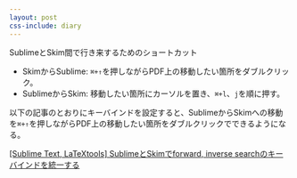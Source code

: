 ```yaml
---
layout: post
css-include: diary
---
```


SublimeとSkim間で行き来するためのショートカット

+ SkimからSublime: `⌘+⇑`を押しながらPDF上の移動したい箇所をダブルクリック。
+ SublimeからSkim: 移動したい箇所にカーソルを置き、`⌘+l`、`j`を順に押す。

以下の記事のとおりにキーバインドを設定すると、SublimeからSkimへの移動を`⌘+⇑`を押しながらPDF上の移動したい箇所をダブルクリックでできるようになる。

[[Sublime Text, LaTeXtools] SublimeとSkimでforward, inverse searchのキーバインドを統一する](https://qiita.com/Sumire_sn24/items/2757349145ef3230a945)
